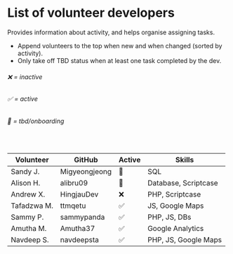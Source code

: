 # List of volunteer developers
Provides information about activity, and helps organise assigning tasks.
- Append volunteers to the top when new and when changed (sorted by activity).
- Only take off TBD status when at least one task completed by the dev.

###### ❌ = inactive
###### ✅ = active
###### 🔄 = tbd/onboarding

<br>

| Volunteer   | GitHub        | Active | Skills                |
| ----------- | ------------- | ------ | --------------------- |
| Sandy J.    | Migyeongjeong | 🔄      | SQL                   |
| Alison   H. | alibru09      | 🔄      | Database, Scriptcase  |
| Andrew X.   | HingjauDev    | ❌      | PHP, Scriptcase       |
| Tafadzwa M. | ttmqetu       | ✅      | JS, Google Maps       |
| Sammy P.    | sammypanda    | ✅      | PHP, JS, DBs          |
| Amutha M.   | Amutha37      | ✅      | Google Analytics      |
| Navdeep S.  | navdeepsta    | ✅      | PHP, JS, Google Maps  |
